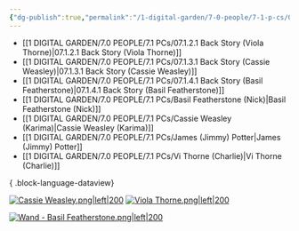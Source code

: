 ```yaml
---
{"dg-publish":true,"permalink":"/1-digital-garden/7-0-people/7-1-p-cs/07-1-1-player-characters-overview/","title":"Player Characters Overview","tags":["MOC"]}
---
```


- [[1 DIGITAL GARDEN/7.0 PEOPLE/7.1 PCs/07.1.2.1 Back Story (Viola Thorne)\|07.1.2.1 Back Story (Viola Thorne)]]
- [[1 DIGITAL GARDEN/7.0 PEOPLE/7.1 PCs/07.1.3.1 Back Story (Cassie Weasley)\|07.1.3.1 Back Story (Cassie Weasley)]]
- [[1 DIGITAL GARDEN/7.0 PEOPLE/7.1 PCs/07.1.4.1 Back Story (Basil Featherstone)\|07.1.4.1 Back Story (Basil Featherstone)]]
- [[1 DIGITAL GARDEN/7.0 PEOPLE/7.1 PCs/Basil Featherstone (Nick)\|Basil Featherstone (Nick)]]
- [[1 DIGITAL GARDEN/7.0 PEOPLE/7.1 PCs/Cassie Weasley (Karima)\|Cassie Weasley (Karima)]]
- [[1 DIGITAL GARDEN/7.0 PEOPLE/7.1 PCs/James (Jimmy) Potter\|James (Jimmy) Potter]]
- [[1 DIGITAL GARDEN/7.0 PEOPLE/7.1 PCs/Vi Thorne (Charlie)\|Vi Thorne (Charlie)]]

{ .block-language-dataview}

[![Cassie Weasley.png|left|200](/img/user/1%20DIGITAL%20GARDEN/Images%20&%20Banners/Cassie%20Weasley.png)](https://site-of-many-things.vercel.app/1-digital-garden/7-0-people/7-1-p-cs/cassie-weasley-karima/)
[![Viola Thorne.png|left|200](/img/user/1%20DIGITAL%20GARDEN/Images%20&%20Banners/Viola%20Thorne.png)](https://site-of-many-things.vercel.app/1-digital-garden/7-0-people/7-1-p-cs/vi-thorne-charlie/)

[![Wand - Basil Featherstone.png|left|200](/img/user/1%20DIGITAL%20GARDEN/Images%20&%20Banners/Wand%20-%20Basil%20Featherstone.png)](https://site-of-many-things.vercel.app/1-digital-garden/7-0-people/7-1-p-cs/basil-featherstone-nick/)
